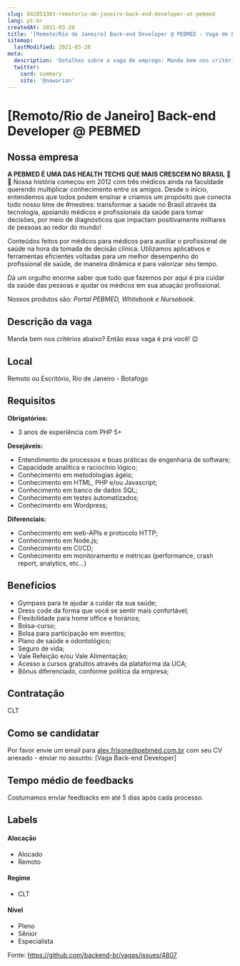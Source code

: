 ```yaml
---
slug: 842853303-remotorio-de-janeiro-back-end-developer-at-pebmed
lang: pt-br
createdAt: 2021-03-28
title: '[Remoto/Rio de Janeiro] Back-end Developer @ PEBMED - Vaga de Emprego'
sitemap:
  lastModified: 2021-03-28
meta:
  description: 'Detalhes sobre a vaga de emprego: Manda bem nos critérios abaixo? Então essa vaga é pra você! 😉'
  twitter:
    card: summary
    site: '@nawarian'
---
```


# [Remoto/Rio de Janeiro] Back-end Developer @ PEBMED

<!--
==================================================
Caso a vaga for remoto durante a pandemia informar no texto "Remoto durante o covid"
==================================================
-->
<!-- 
==================================================
POR FAVOR, SÓ POSTE SE A VAGA FOR PARA BACK-END!

Não faça distinção de gênero no título da vaga.

Use: "Back-End Developer" ao invés de 
"Desenvolvedor Back-End" \o/

Exemplo: `[São Paulo] Back-End Developer @ NOME DA EMPRESA`
==================================================
-->
<!--
==================================================
Caso a vaga for remoto durante a pandemia deixar a linha abaixo
==================================================
-->

## Nossa empresa

**A PEBMED É UMA DAS HEALTH TECHS QUE MAIS CRESCEM NO BRASIL** 🚀💜
Nossa história começou em 2012 com três médicos ainda na faculdade querendo multiplicar conhecimento entre os amigos. Desde o início, entendemos que todos podem ensinar e criamos um propósito que conecta todo nosso time de #mestres: transformar a saúde no Brasil através da tecnologia, apoiando médicos e profissionais da saúde para tomar decisões, por meio de diagnósticos que impactam positivamente milhares de pessoas ao redor do mundo!

Conteúdos feitos por médicos para médicos para auxiliar o profissional de saúde na hora da tomada de decisão clínica. Utilizamos aplicativos e ferramentas eficientes voltadas para um melhor desempenho do profissional de saúde, de maneira dinâmica e para valorizar seu tempo.

Dá um orgulho enorme saber que tudo que fazemos por aqui é pra cuidar da saúde das pessoas e ajudar os médicos em sua atuação profissional.

Nossos produtos são: _Portal PEBMED, Whitebook e Nursebook_.  

## Descrição da vaga

Manda bem nos critérios abaixo? Então essa vaga é pra você! 😉

## Local

Remoto ou Escritório, Rio de Janeiro - Botafogo

## Requisitos

**Obrigatórios:**
- 3 anos de experiência com PHP 5+

**Desejáveis:**
- Entendimento de processos e boas práticas de engenharia de software;
- Capacidade analítica e raciocínio lógico;
- Conhecimento em metodologias ágeis;
- Conhecimento em HTML, PHP e/ou Javascript;
- Conhecimento em banco de dados SQL;
- Conhecimento em testes automatizados;
- Conhecimento em Wordpress;

**Diferenciais:**
- Conhecimento em web-APIs e protocolo HTTP; 
- Conhecimento em Node.js; 
- Conhecimento em CI/CD; 
- Conhecimento em monitoramento e métricas (performance, crash report, analytics, etc...)


## Benefícios

- Gympass para te ajudar a cuidar da sua saúde;
- Dress code da forma que você se sentir mais confortável;
- Flexibilidade para home office e horários;
- Bolsa-curso;
- Bolsa para participação em eventos;
- Plano de saúde e odontológico;
- Seguro de vida;
- Vale Refeição e/ou Vale Alimentação;
- Acesso a cursos gratuitos através da plataforma da UCA;
- Bônus diferenciado, conforme política da empresa;

## Contratação

CLT

## Como se candidatar

Por favor envie um email para alex.frisone@pebmed.com.br com seu CV anexado - enviar no assunto: [Vaga Back-end Developer]

## Tempo médio de feedbacks

Costumamos enviar feedbacks em até 5 dias após cada processo.

## Labels
<!-- retire os labels que não fazem sentido à vaga -->

#### Alocação
- Alocado
- Remoto

#### Regime
- CLT

#### Nível
- Pleno
- Sênior
- Especialista




Fonte: https://github.com/backend-br/vagas/issues/4807